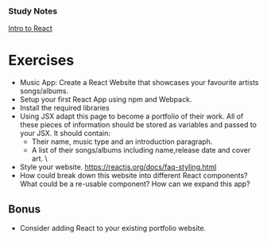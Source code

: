 ### Study Notes
[Intro to React](https://github.com/getfutureproof/fp_guides_wiki/wiki/Intro-to-React)

# Exercises

- Music App: Create a React Website that showcases your favourite artists songs/albums.
- Setup your first React App using npm and Webpack.
- Install the required libraries
- Using JSX adapt this page to become a portfolio of their work. All of these pieces of information should be stored as variables and passed to your JSX. It should contain:
  - Their name, music type and an introduction paragraph.
  - A list of their songs/albums including name,release date and cover art. \
- Style your website.
https://reactjs.org/docs/faq-styling.html
- How could break down this website into different  React components? What could be a re-usable component? How can we expand this app?

## Bonus

- Consider adding React to your existing portfolio website.